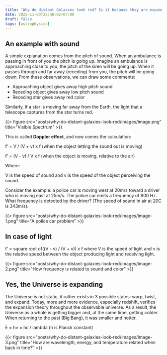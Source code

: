 ```yaml
---
title: "Why do distant Galaxies look red? Is it because they are expanding?"
date: 2023-11-03T22:40:02+07:00
draft: false
tags: [astrophysics]
---
```


## An example with sound

A simple explanation comes from the pitch of sound. When an ambulance is passing in front of you the pitch is going up. Imagine an ambulance is approaching close to you, the pitch of the siren will be going up. When it passes through and far away (receding) from you, the pitch will be going down. From these observations, we can draw some comments:

- Approaching object gives away high pitch sound
- Receding object gives away low pitch sound
- Receding star gives away red color

Similarly, if a star is moving far away from the Earth, the light that a telescope captures from the star turns red.

{{< figure src="posts/why-do-distant-galaxies-look-red/images/image.png" title="Visible Spectrum" >}}

This is called **Doppler effect**, and now comes the calculation:

f’ = V / (V + v) x f (when the object letting the sound out is moving)

f’ = (V - v) / V x f (when the object is moving, relative to the air)

Where:

V is the speed of sound and v is the speed of the object perceiving the sound.

Consider the example: a police car is moving west at 20m/s toward a driver who is moving east at 25m/s. The police car emits a frequency of 900 Hz. What frequency is detected by the driver? (The speed of sound in air at 20C is 343m/s).

{{< figure src="posts/why-do-distant-galaxies-look-red/images/image-1.png" title="A police car problem" >}}

## In case of light

f’ = square root of((V - v) / (V + v)) x f where V is the speed of light and v is the relative speed between the object producing light and receiving light.


{{< figure src="posts/why-do-distant-galaxies-look-red/images/image-2.png" title="How frequency is related to sound and color" >}}


## Yes, the Universe is expanding

The Universe is not static, it rather exists in 3 possible states: warp, twist, and expand. Today, more and more evidence, especially redshift, verifies the expansion theory throughout the observable universe. As a result, the Universe as a whole is getting bigger and, at the same time, getting colder. When returning to the past (Big Bang), it was smaller and hotter.

E = hv = hc / lambda (h is Planck constant)

{{< figure src="posts/why-do-distant-galaxies-look-red/images/image-3.png" title="How are wavelength, energy, and temperature related when back in time?" >}}